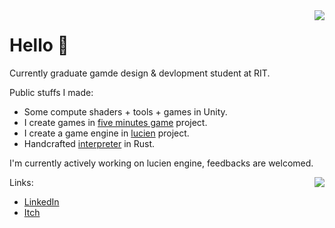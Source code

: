 <img src="https://github-readme-stats.vercel.app/api/top-langs/?username=KHN190&layout=compact" align="right">

# Hello 🌙 

Currently graduate gamde design & devlopment student at RIT. 

Public stuffs I made:
- Some compute shaders + tools + games in Unity.
- I create games in [five minutes game](https://github.com/5-mins-games) project.
- I create a game engine in [lucien](https://github.com/LuciEngine) project.
- Handcrafted [interpreter](https://github.com/KHN190/rlox) in Rust.

I'm currently actively working on lucien engine, feedbacks are welcomed.

<img src="https://github-readme-stats.vercel.app/api?username=KHN190&show_icons=true" align="right">

Links:
- [LinkedIn](https://www.linkedin.com/in/凌霄-余-587483123/)
- [Itch](https://knh190.itch.io)
